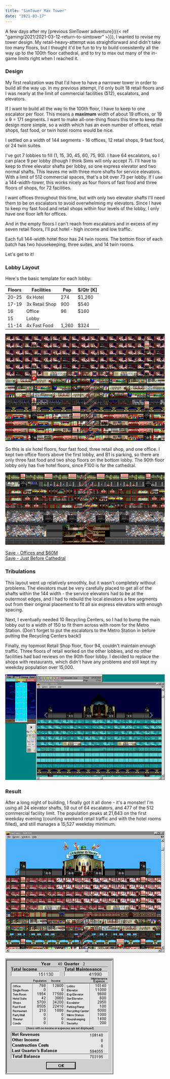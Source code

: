 ```yaml
---
title: "SimTower Max Tower"
date: "2021-03-17"
---
```


A few days after my [previous SimTower adventure]({{< ref "gaming/2021/2021-03-12-return-to-simtower" >}}), I wanted to revise my tower design. My retail-heavy-attempt was straightforward and didn't take too many floors, but I thought it'd be fun to try to build consistently all the way up to the 100th floor cathedral, and to try to max out many of the in-game limits right when I reached it.

### Design

My first realization was that I'd have to have a narrower tower in order to build all the way up. In my previous attempt, I'd only built 18 retail floors and I was nearly at the limit of commercial facilities (512), escalators, and elevators.

If I want to build all the way to the 100th floor, I have to keep to one escalator per floor. This means a **maximum** width of about 19 offices, or 19 x 9 = 171 segments. I want to make all-one-thing floors this time to keep the design more simple, so a width which has an even number of offices, retail shops, fast food, or twin hotel rooms would be nice. 

I settled on a width of 144 segments - 16 offices, 12 retail shops, 9 fast food, or 24 twin suites.

I've got 7 lobbies to fill (1, 15, 30, 45, 60, 75, 90). I have 64 escalators, so I can place 9 per lobby (though I think Sims will only accept 7). I'll have to keep to three elevator shafts per lobby, so one express elevator and two normal shafts. This leaves me with three more shafts for service elevators. With a limit of 512 commercial spaces, that's a bit over 73 per lobby. If I use a 144-width-tower, this works nicely as four floors of fast food and three floors of shops, for 72 facilities.

I want offices throughout this time, but with only two elevator shafts I'll need them to be on escalators to avoid overwhelming my elevators. Since I have to keep my fast food and retail shops within four levels of the lobby, I only have one floor left for offices.

And in the empty floors I can't reach from escalators and in excess of my seven retail floors, I'll put hotel - high income and low traffic.

Each full 144-width hotel floor has 24 twin rooms. The bottom floor of each batch has two housekeeping, three suites, and 14 twin rooms.

Let's get to it!

### Lobby Layout

Here's the basic template for each lobby:

| Floors | Facilities     | Pop   | $/Qtr [K] |
| ------ | -------------- | ----- | --------- |
| 20-25  | 6x Hotel       | 274 | $1,260 |
| 17-19  | 3x Retail Shop | 900   | $540      |
| 16     | Office      | 96 | $160    |
| 15     | Lobby          |       |           |
| 11-14  | 4x Fast Food   | 1,260 | $324      |

![max-layout](img/max-layout.png)

So this is six hotel floors, four fast food, three retail shop, and one office. I kept two office floors above the first lobby, and B1 is parking, so there are only three fast food and two shop floors on the bottom lobby. The 90th floor lobby only has five hotel floors, since F100 is for the cathedral.

![f101-underground](img/max-underground.png)

[Save - Offices and $60M](files/144_60M.TDT)  
[Save - Just Before Cathedral](files/144F99.TDT)

### Tribulations

This layout went up relatively smoothly, but it wasn't completely without problems. The elevators must be very carefully placed to get all of the shafts within the 144 width - the service elevators had to be at the outermost edges, and I had to rebuild the local elevators a few segments out from their original placement to fit all six express elevators with enough spacing.

Next, I eventually needed 10 Recycling Centers, so I had to bump the main lobby out to a width of 150 to fit them across with room for the Metro Station. (Don't forget to put the escalators to the Metro Station in before putting the Recycling Centers back!)

Finally, my topmost Retail Shop floor, floor 94, couldn't maintain enough traffic. Three floors of retail worked on the other lobbies, and no other facilities had bad reviews on the 90th floor lobby. I decided to replace the shops with restaurants, which didn't have any problems and still kept my weekday population over 15,000.

![f101-eval](img/max-eval.png)

### Result

After a long night of building, I finally got it all done - it's a monster! I'm using all 24 elevator shafts, 59 out of 64 escalators, and 477 of the 512 commercial facility limit. The population peaks at 21,643 on the first weekday evening (counting weekend retail traffic and with the hotel rooms filled), and still manages a 15,527 weekday minimum.

![welcome-to-tower](img/max-welcome-to-tower.png)

![finance-100f](img/max-finance.png)